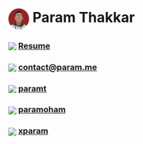 # <img src="resources/img/circle.png" width=42 align=center> Param Thakkar

### <img src="https://image.flaticon.com/icons/svg/337/337946.svg" width=30 align=center> [Resume](https://www.param.me/resume)

### <img src="https://image.flaticon.com/icons/svg/181/181535.svg" width=30 align=center>  contact@param.me
### <img src="https://image.flaticon.com/icons/svg/145/145807.svg" width=28 align=center> [paramt](https://www.linkedin.com/in/paramt/)
### <img src="https://image.flaticon.com/icons/svg/145/145812.svg" width=30 align=center> [paramoham](https://twitter.com/paramoham)
### <img src="https://image.flaticon.com/icons/svg/733/733558.svg" width=28 align=center> [xparam](https://www.instagram.com/xparam/)
